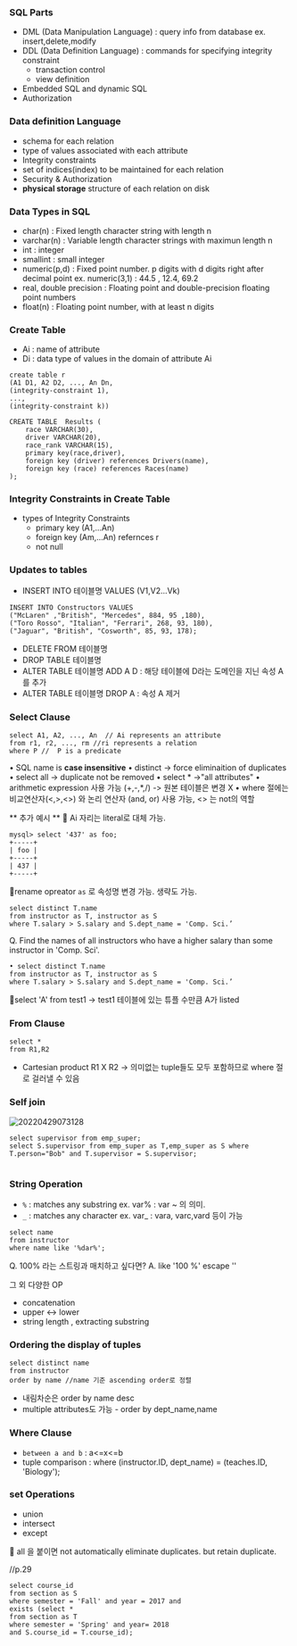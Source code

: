### SQL Parts

- DML (Data Manipulation Language) : query info from database ex. insert,delete,modify
- DDL (Data Definition Language) : commands for specifying integrity constraint
  - transaction control 
  - view definition
- Embedded SQL and dynamic SQL
- Authorization

### Data definition Language

- schema for each relation
- type of values associated with each attribute
- Integrity constraints
- set of indices(index) to be maintained for each relation
- Security & Authorization 
- **physical storage** structure of each relation on disk


### Data Types in SQL

- char(n) : Fixed length character string with length n
- varchar(n) : Variable length character strings with maximun length n
- int : integer 
- smallint : small integer
- numeric(p,d) : Fixed point number. p digits with d digits right after decimal point 
ex. numeric(3,1) : 44.5 , 12.4, 69.2
- real, double precision : Floating point and double-precision floating point numbers 
- float(n) : Floating point number, with at least n digits


### Create Table

- Ai : name of attribute
- Di : data type of values in the domain of attribute Ai

```
create table r 
(A1 D1, A2 D2, ..., An Dn,
(integrity-constraint 1),
...,
(integrity-constraint k))

```

```
CREATE TABLE  Results (
	race VARCHAR(30),
	driver VARCHAR(20),
	race_rank VARCHAR(15),
	primary key(race,driver),
	foreign key (driver) references Drivers(name),
	foreign key (race) references Races(name)
);

```

### Integrity Constraints in Create Table

- types of Integrity Constraints
  - primary key (A1,...An)
  - foreign key (Am,...An) refernces r 
  - not null


###  Updates to tables

- INSERT INTO 테이블명 VALUES (V1,V2...Vk)

```
INSERT INTO Constructors VALUES 
("McLaren" ,"British", "Mercedes", 884, 95 ,180),
("Toro Rosso", "Italian", "Ferrari", 268, 93, 180),
("Jaguar", "British", "Cosworth", 85, 93, 178);
``` 

- DELETE FROM 테이블명
- DROP TABLE 테이블명
- ALTER TABLE 테이블명 ADD A D : 해당 테이블에 D라는 도메인을 지닌 속성 A를 추가
- ALTER TABLE 테이블명 DROP A : 속성 A 제거


### Select Clause

```
select A1, A2, ..., An  // Ai represents an attribute
from r1, r2, ..., rm //ri represents a relation
where P //  P is a predicate

```

• SQL name is **case insensitive**
• distinct -> force eliminaition of duplicates
• select all -> duplicate not be removed
• select * ->"all attributes"
• arithmetic expression 사용 가능 (+,-,*,/) -> 원본 테이블은 변경 X
• where 절에는 비교연산자(<,>,<>) 와 논리 연산자 (and, or) 사용 가능, <> 는 not의 역할

 
** 추가 예시 **
📌 Ai 자리는 literal로 대체 가능.
```
mysql> select '437' as foo;
+-----+
| foo |
+-----+
| 437 |
+-----+
```

 📌rename opreator `as` 로 속성명 변경 가능. 생략도 가능.
 
 ```
 select distinct T.name
from instructor as T, instructor as S
where T.salary > S.salary and S.dept_name = 'Comp. Sci.’
```

Q. Find the names of all instructors who have a higher salary than 
some instructor in 'Comp. Sci'.

```
• select distinct T.name
from instructor as T, instructor as S
where T.salary > S.salary and S.dept_name = 'Comp. Sci.’
```

 📌select 'A' from test1 -> test1 테이블에 있는 튜플 수만큼 A가 listed

### From Clause 

```
select *
from R1,R2
```

- Cartesian product R1 X R2 -> 의미없는 tuple들도 모두 포함하므로 where 절로 걸러낼 수 있음

### Self join

![20220429073128](https://user-images.githubusercontent.com/86418674/165858451-836166e6-555b-4289-be21-6795e3aff1c7.png)


```
select supervisor from emp_super;
select S.supervisor from emp_super as T,emp_super as S where T.person="Bob" and T.supervisor = S.supervisor;


```


### String Operation 

- `%` : matches any substring 
ex. var% : var ~ 의 의미. 
- `_` : matches any character
ex. var_ : vara, varc,vard 등이 가능

```
select name
from instructor
where name like '%dar%';
```
Q. 100% 라는 스트링과 매치하고 싶다면?
A. like '100 \%' escape '\' 


그 외 다양한 OP
- concatenation
- upper <-> lower
- string length , extracting substring

### Ordering the display of tuples 

```
select distinct name
from instructor
order by name //name 기준 ascending order로 정렬
```

- 내림차순은 order by name desc
- multiple attributes도 가능 - order by dept_name,name


### Where Clause

- `between a and b` : a<=x<=b 
- tuple comparison : where (instructor.ID, dept_name) = (teaches.ID, 'Biology');

### set Operations

- union
- intersect
- except

📌 all 을 붙이면 not automatically eliminate duplicates. but retain duplicate.

//p.29

```
select course_id
from section as S
where semester = 'Fall' and year = 2017 and 
exists (select *
from section as T
where semester = 'Spring' and year= 2018 
and S.course_id = T.course_id);
```




